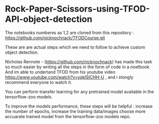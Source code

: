 # Rock-Paper-Scissors-using-TFOD-API-object-detection


The notebooks numberes as 1,2 are cloned from this repository : https://github.com/nicknochnack/TFODCourse.git

These are are actual steps which we need to follow to achieve custom object detection.

Nicholas Rennote - (https://github.com/nicknochnack) has made this task so much easier by writing all the steps in the form of code in a noetbook.
And im able to undertand TFOD from his youtube video https://www.youtube.com/watch?v=yqkISICHH-U , and i stongly recommend everyone to watch it.

You can perform transfer learning for any pretrained model available in the tensorflow-zoo models.

To improve the models performance, these steps will be helpful : 
      increase the number of epochs, 
      increase the training data/images
      choose more accuarate trained model from the tensorflow-zoo models repo.
      
 
